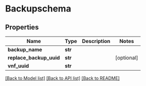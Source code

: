 # Backupschema

## Properties
Name | Type | Description | Notes
------------ | ------------- | ------------- | -------------
**backup_name** | **str** |  | 
**replace_backup_uuid** | **str** |  | [optional] 
**vnf_uuid** | **str** |  | 

[[Back to Model list]](../README.md#documentation-for-models) [[Back to API list]](../README.md#documentation-for-api-endpoints) [[Back to README]](../README.md)


